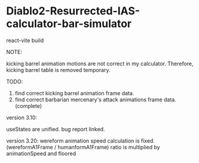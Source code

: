 # Diablo2-Resurrected-IAS-calculator-bar-simulator
react-vite build

NOTE: 

kicking barrel animation motions are not correct in my calculator.
Therefore, kicking barrel table is removed temporary.

TODO:

1. find correct kicking barrel animation frame data.
2. find correct barbarian mercenary's attack animations frame data. (complete)


version 3.10:

useStates are unified. bug report linked.

version 3.20:
wereform animation speed calculation is fixed. (wereformA1Frame / humanformA1Frame) ratio is multiplied by animationSpeed and floored